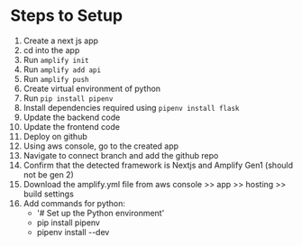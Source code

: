 # Steps to Setup

1. Create a next js app
2. cd into the app
3. Run `amplify init`
4. Run `amplify add api`
5. Run `amplify push`
6. Create virtual environment of python
7. Run `pip install pipenv`
8. Install dependencies required using `pipenv install flask`
9. Update the backend code
10. Update the frontend code
11. Deploy on github 
12. Using aws console, go to the created app
13. Navigate to connect branch and add the github repo
14. Confirm that the detected framework is Nextjs and Amplify Gen1 (should not be gen 2)
15. Download the amplify.yml file from aws console >> app >> hosting >> build settings
16. Add commands for python:
    - '# Set up the Python environment'
    - pip install pipenv
    - pipenv install --dev
